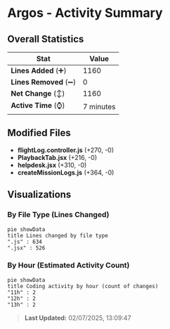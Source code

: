 # Argos - Activity Summary 

## Overall Statistics

| Stat                   | Value                                                             |
| ---------------------- | ----------------------------------------------------------------- |
| **Lines Added** (➕)   | 1160                                          |
| **Lines Removed** (➖) | 0                                        |
| **Net Change** (↕)    | 1160                |
| **Active Time** (⌚)   | 7 minutes |


## Modified Files
- **flightLog.controller.js** (+270, -0)
- **PlaybackTab.jsx** (+216, -0)
- **helpdesk.jsx** (+310, -0)
- **createMissionLogs.js** (+364, -0)

## Visualizations

### By File Type (Lines Changed)

```mermaid
pie showData
title Lines changed by file type
".js" : 634
".jsx" : 526
```

### By Hour (Estimated Activity Count)

```mermaid
pie showData
title Coding activity by hour (count of changes)
"11h" : 2
"12h" : 2
"13h" : 2
```


> **Last Updated:** 02/07/2025, 13:09:47